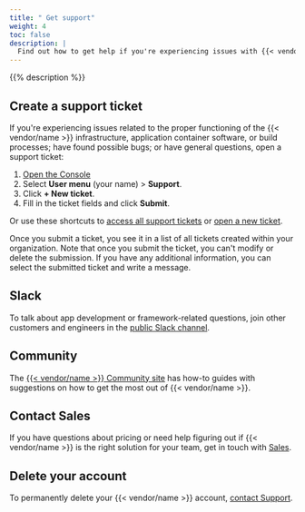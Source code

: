 ```yaml
---
title: " Get support"
weight: 4
toc: false
description: |
  Find out how to get help if you're experiencing issues with {{< vendor/name >}}.
---
```


{{% description %}}

## Create a support ticket

If you're experiencing issues related to
the proper functioning of the {{< vendor/name >}} infrastructure, application container software, or build processes;
have found possible bugs; or have general questions,
open a support ticket:

1. [Open the Console](https://console.platform.sh/)
2. Select **User menu** (your name) > **Support**.
3. Click **+ New ticket**.
4. Fill in the ticket fields and click **Submit**.

Or use these shortcuts to [access all support tickets](https://console.platform.sh/-/users/~/tickets)
or [open a new ticket](https://console.platform.sh/-/users/~/tickets/open).

Once you submit a ticket, you see it in a list of all tickets created within your organization.
Note that once you submit the ticket, you can't modify or delete the submission.
If you have any additional information, you can select the submitted ticket and write a message.

## Slack

To talk about app development or framework-related questions,
join other customers and engineers in the [public Slack channel](https://chat.platform.sh/).

## Community

The [{{< vendor/name >}} Community site](https://community.platform.sh/) has how-to guides with suggestions
on how to get the most out of {{< vendor/name >}}.

## Contact Sales

If you have questions about pricing or need help figuring out if {{< vendor/name >}} is the right solution for your team,
get in touch with [Sales](https://platform.sh/contact/).

## Delete your account

To permanently delete your {{< vendor/name >}} account,
[contact Support](https://console.platform.sh/-/users/~/tickets/open).
